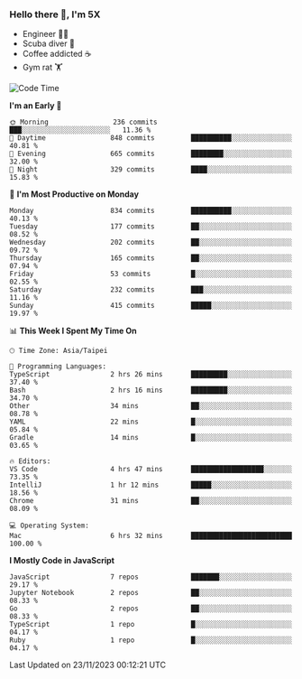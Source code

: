 ### Hello there 👋, I'm 5X

* Engineer 👨‍💻
* Scuba diver 🤿
* Coffee addicted ☕️
* Gym rat 🏋️

<!--START_SECTION:waka-->
![Code Time](http://img.shields.io/badge/Code%20Time-653%20hrs%2052%20mins-blue)

**I'm an Early 🐤** 

```text
🌞 Morning                236 commits         ███░░░░░░░░░░░░░░░░░░░░░░   11.36 % 
🌆 Daytime                848 commits         ██████████░░░░░░░░░░░░░░░   40.81 % 
🌃 Evening                665 commits         ████████░░░░░░░░░░░░░░░░░   32.00 % 
🌙 Night                  329 commits         ████░░░░░░░░░░░░░░░░░░░░░   15.83 % 
```
📅 **I'm Most Productive on Monday** 

```text
Monday                   834 commits         ██████████░░░░░░░░░░░░░░░   40.13 % 
Tuesday                  177 commits         ██░░░░░░░░░░░░░░░░░░░░░░░   08.52 % 
Wednesday                202 commits         ██░░░░░░░░░░░░░░░░░░░░░░░   09.72 % 
Thursday                 165 commits         ██░░░░░░░░░░░░░░░░░░░░░░░   07.94 % 
Friday                   53 commits          █░░░░░░░░░░░░░░░░░░░░░░░░   02.55 % 
Saturday                 232 commits         ███░░░░░░░░░░░░░░░░░░░░░░   11.16 % 
Sunday                   415 commits         █████░░░░░░░░░░░░░░░░░░░░   19.97 % 
```


📊 **This Week I Spent My Time On** 

```text
🕑︎ Time Zone: Asia/Taipei

💬 Programming Languages: 
TypeScript               2 hrs 26 mins       █████████░░░░░░░░░░░░░░░░   37.40 % 
Bash                     2 hrs 16 mins       █████████░░░░░░░░░░░░░░░░   34.70 % 
Other                    34 mins             ██░░░░░░░░░░░░░░░░░░░░░░░   08.78 % 
YAML                     22 mins             █░░░░░░░░░░░░░░░░░░░░░░░░   05.84 % 
Gradle                   14 mins             █░░░░░░░░░░░░░░░░░░░░░░░░   03.65 % 

🔥 Editors: 
VS Code                  4 hrs 47 mins       ██████████████████░░░░░░░   73.35 % 
IntelliJ                 1 hr 12 mins        █████░░░░░░░░░░░░░░░░░░░░   18.56 % 
Chrome                   31 mins             ██░░░░░░░░░░░░░░░░░░░░░░░   08.09 % 

💻 Operating System: 
Mac                      6 hrs 32 mins       █████████████████████████   100.00 % 
```

**I Mostly Code in JavaScript** 

```text
JavaScript               7 repos             ███████░░░░░░░░░░░░░░░░░░   29.17 % 
Jupyter Notebook         2 repos             ██░░░░░░░░░░░░░░░░░░░░░░░   08.33 % 
Go                       2 repos             ██░░░░░░░░░░░░░░░░░░░░░░░   08.33 % 
TypeScript               1 repo              █░░░░░░░░░░░░░░░░░░░░░░░░   04.17 % 
Ruby                     1 repo              █░░░░░░░░░░░░░░░░░░░░░░░░   04.17 % 
```




 Last Updated on 23/11/2023 00:12:21 UTC
<!--END_SECTION:waka-->
